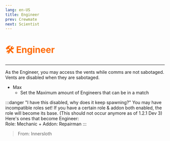 ```yaml
---
lang: en-US
title: Engineer
prev: Crewmate
next: Scientist
---
```


# <font color="#FF6A00">🛠️ <b>Engineer</b></font> <Badge text="Vanilla" type="tip" vertical="middle"/>

***

As the Engineer, you may access the vents while comms are not sabotaged.<br>
Vents are disabled when they are sabotaged.

- Max
  - Set the Maximum amount of Engineers that can be in a match

:::danger "I have this disabled, why does it keep spawning?"
You may have incompatible roles set! If you have a certain role & addon both enabled, the role will become its base. (This should not occur anymore as of 1.2.1 Dev 3) Here's ones that become Engineer:<br>
Role: Mechanic + Addon: Repairman
:::

> From: Innersloth
